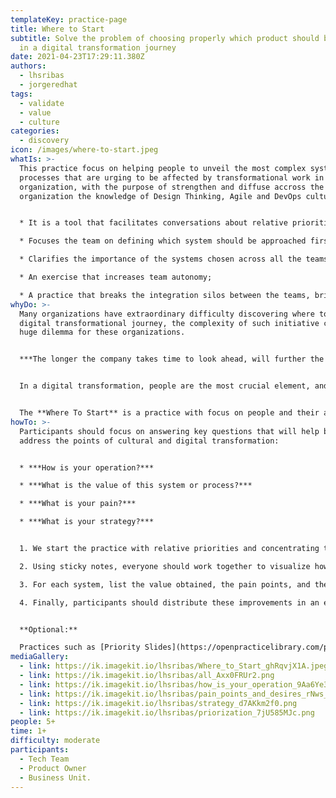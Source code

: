 ```yaml
---
templateKey: practice-page
title: Where to Start
subtitle: Solve the problem of choosing properly which product should be treated
  in a digital transformation journey
date: 2021-04-23T17:29:11.380Z
authors:
  - lhsribas
  - jorgeredhat
tags:
  - validate
  - value
  - culture
categories: 
  - discovery
icon: /images/where-to-start.jpeg
whatIs: >-
  This practice focus on helping people to unveil the most complex systems and
  processes that are urging to be affected by transformational work in an
  organization, with the purpose of strengthen and diffuse accross the
  organization the knowledge of Design Thinking, Agile and DevOps culture. 


  * It is a tool that facilitates conversations about relative priorities;

  * Focuses the team on defining which system should be approached first in a transformational journey;

  * Clarifies the importance of the systems chosen across all the teams involved;

  * An exercise that increases team autonomy;

  * A practice that breaks the integration silos between the teams, bringing the sense of belonging to a digital transformation journey in the organization;
whyDo: >-
  Many organizations have extraordinary difficulty discovering where to start a
  digital transformational journey, the complexity of such initiative creates a
  huge dilemma for these organizations. 


  ***The longer the company takes time to look ahead, will further the path be from its transformation?*** 


  In a digital transformation, people are the most crucial element, and empower them is key to success. They know everything about their business and the better path for the organization.


  The **Where To Start** is a practice with focus on people and their ability to express their feelings about the processes, with a disruptive approach to encourage participants to work together towards a new path of success.
howTo: >-
  Participants should focus on answering key questions that will help better
  address the points of cultural and digital transformation:


  * ***How is your operation?***

  * ***What is the value of this system or process?***

  * ***What is your pain?***

  * ***What is your strategy?***


  1. We start the practice with relative priorities and concentrating the team's focus on defining which system should be approached first in a transformational journey;

  2. Using sticky notes, everyone should work together to visualize how the operation is performed amongst users, systems, and the process involved;

  3. For each system, list the value obtained, the pain points, and the desires in improving each system or process - raised in the design of the process;

  4. Finally, participants should distribute these improvements in an estimated timeline and prioritize the most important ones.


  **Optional:**

  Practices such as [Priority Slides](https://openpracticelibrary.com/practice/priority-sliders/) can be used to prioritize improvements to the systems or processes to be focused on the timeline.
mediaGallery:
  - link: https://ik.imagekit.io/lhsribas/Where_to_Start_ghRqvjX1A.jpeg
  - link: https://ik.imagekit.io/lhsribas/all_Axx0FRUr2.png
  - link: https://ik.imagekit.io/lhsribas/how_is_your_operation_9Aa6Ye3TO.png
  - link: https://ik.imagekit.io/lhsribas/pain_points_and_desires_rNws_mvQs.png
  - link: https://ik.imagekit.io/lhsribas/strategy_d7AKkm2f0.png
  - link: https://ik.imagekit.io/lhsribas/priorization_7jU585MJc.png
people: 5+
time: 1+
difficulty: moderate
participants:
  - Tech Team
  - Product Owner
  - Business Unit.
---
```

